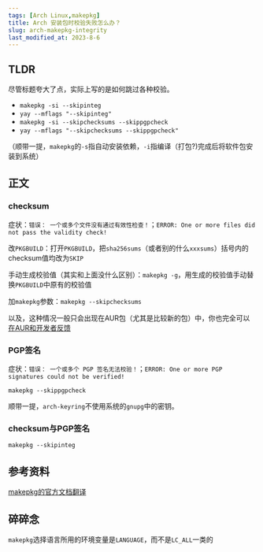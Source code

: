 ```yaml
---
tags: [Arch Linux,makepkg]
title: Arch 安装包时校验失败怎么办？
slug: arch-makepkg-integrity
last_modified_at: 2023-8-6
---
```


## TLDR

尽管标题夸大了点，实际上写的是如何跳过各种校验。

- `makepkg -si --skipinteg`
- `yay --mflags "--skipinteg"`
- `makepkg -si --skipchecksums --skippgpcheck`
- `yay --mflags "--skipchecksums --skippgpcheck"`

（顺带一提，`makepkg`的`-s`指自动安装依赖，`-i`指编译（打包?)完成后将软件包安装到系统）

## 正文

### checksum

症状：`错误： 一个或多个文件没有通过有效性检查！`；`ERROR: One or more files did not pass the validity check!`

改`PKGBUILD`：打开`PKGBUILD`，把`sha256sums`（或者别的什么`xxxsums`）括号内的checksum值均改为`SKIP`

手动生成校验值（其实和上面没什么区别）：`makepkg -g`，用生成的校验值手动替换`PKGBUILD`中原有的校验值

加`makepkg`参数：`makepkg --skipchecksums`

以及，这种情况一般只会出现在AUR包（尤其是比较新的包）中，你也完全可以[在AUR和开发者反馈](https://aur.archlinux.org/packages/dbeaver-arm)

### PGP签名

症状：`错误： 一个或多个 PGP 签名无法校验！`；`ERROR: One or more PGP signatures could not be verified!`

`makepkg --skippgpcheck`

顺带一提，`arch-keyring`不使用系统的`gnupg`中的密钥。

### checksum与PGP签名

`makepkg --skipinteg`

## 参考资料

[makepkg的官方文档翻译](https://blog.csdn.net/maweizz/article/details/124170548)

## 碎碎念

`makepkg`选择语言所用的环境变量是`LANGUAGE`，而不是`LC_ALL`一类的